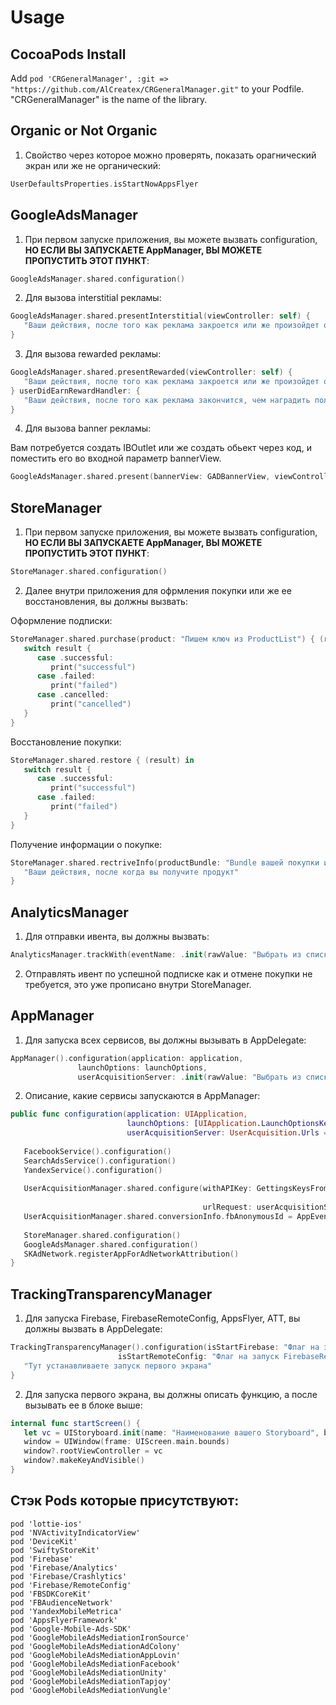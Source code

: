 # Usage

## CocoaPods Install
Add ```pod 'CRGeneralManager', :git => "https://github.com/AlCreatex/CRGeneralManager.git"``` to your Podfile. "CRGeneralManager" is the name of the library.

## Organic or Not Organic 
1) Свойство через которое можно проверять, показать орагнический экран или же не органический:

```swift
UserDefaultsProperties.isStartNowAppsFlyer
```

## GoogleAdsManager
1) При первом запуске приложения, вы можете вызвать configuration, **НО ЕСЛИ ВЫ ЗАПУСКАЕТЕ AppManager, ВЫ МОЖЕТЕ ПРОПУСТИТЬ ЭТОТ ПУНКТ**:

```swift
GoogleAdsManager.shared.configuration()
```

2) Для вызова interstitial рекламы:

```swift
GoogleAdsManager.shared.presentInterstitial(viewController: self) {
   "Ваши действия, после того как реклама закроется или же произойдет ошибка загрузки рекламы"
}
```

3) Для вызова rewarded рекламы:

```swift
GoogleAdsManager.shared.presentRewarded(viewController: self) {
   "Ваши действия, после того как реклама закроется или же произойдет ошибка загрузки рекламы"
} userDidEarnRewardHandler: {
   "Ваши действия, после того как реклама закончится, чем наградить пользователя"     
}
```

4) Для вызова banner рекламы:

Вам потребуется создать IBOutlet или же создать обьект через код, и поместить его во входной параметр bannerView.
```swift
GoogleAdsManager.shared.present(bannerView: GADBannerView, viewController: self)
```

## StoreManager
1) При первом запуске приложения, вы можете вызвать configuration, **НО ЕСЛИ ВЫ ЗАПУСКАЕТЕ AppManager, ВЫ МОЖЕТЕ ПРОПУСТИТЬ ЭТОТ ПУНКТ**:

```swift
StoreManager.shared.configuration()
```

2) Далее внутри приложения для офрмления покупки или же ее восстановления, вы должны вызвать:

Оформление подписки:
```swift
StoreManager.shared.purchase(product: "Пишем ключ из ProductList") { (result) in
   switch result {
      case .successful:
         print("successful")
      case .failed:
         print("failed")
      case .cancelled:
         print("cancelled")
   }
}
```

Восстановление покупки:
```swift
StoreManager.shared.restore { (result) in
   switch result {
      case .successful:
         print("successful")
      case .failed:
         print("failed")
   }
}
```

Получение информации о покупке:
```swift
StoreManager.shared.rectriveInfo(productBundle: "Bundle вашей покупки или подписки") { (product) in
   "Ваши действия, после когда вы получите продукт"
}
```

## AnalyticsManager
1) Для отправки ивента, вы должны вызвать:

```swift
AnalyticsManager.trackWith(eventName: .init(rawValue: "Выбрать из списка нужный вам ивент или же написать свой"))
```

2) Отправлять ивент по успешной подписке как и отмене покупки не требуется, это уже прописано внутри StoreManager.

## AppManager
1) Для запуска всех сервисов, вы должны вызывать в AppDelegate:

```swift
AppManager().configuration(application: application, 
			   launchOptions: launchOptions, 
			   userAcquisitionServer: .init(rawValue: "Выбрать из списка нужный вам сервер или же написать свой"))
```

2) Описание, какие сервисы запускаются в AppManager:

```swift
public func configuration(application: UIApplication,
                          launchOptions: [UIApplication.LaunchOptionsKey: Any]?,
                          userAcquisitionServer: UserAcquisition.Urls = .inapps) {
        
   FacebookService().configuration()
   SearchAdsService().configuration()
   YandexService().configuration()
        
   UserAcquisitionManager.shared.configure(withAPIKey: GettingsKeysFromPlist.getKey(from: Constants.NameFile.remoteConfig,
                                                                                    by: .userAcquisitionKey) as? String ?? "",
                                           urlRequest: userAcquisitionServer)
   UserAcquisitionManager.shared.conversionInfo.fbAnonymousId = AppEvents.anonymousID
        
   StoreManager.shared.configuration()
   GoogleAdsManager.shared.configuration()
   SKAdNetwork.registerAppForAdNetworkAttribution()
}
```

## TrackingTransparencyManager
1) Для запуска Firebase, FirebaseRemoteConfig, AppsFlyer, ATT, вы должны вызвать в AppDelegate:

```swift
TrackingTransparencyManager().configuration(isStartFirebase: "Флаг на запуск Firebase", 
					    isStartRemoteConfig: "Флаг на запуcк FirebaseRemoteConfig") {
   "Тут устанавливаете запуск первого экрана"    
}
```

2) Для запуска первого экрана, вы должны описать функцию, а после вызывать ее в блоке выше:

```swift
internal func startScreen() {
   let vc = UIStoryboard.init(name: "Наименование вашего Storyboard", bundle: nil).instantiateInitialViewController()!
   window = UIWindow(frame: UIScreen.main.bounds)
   window?.rootViewController = vc
   window?.makeKeyAndVisible()
}
```

## Стэк Pods которые присутствуют:

```
pod 'lottie-ios'
pod 'NVActivityIndicatorView'
pod 'DeviceKit'
pod 'SwiftyStoreKit'
pod 'Firebase'
pod 'Firebase/Analytics'
pod 'Firebase/Crashlytics'
pod 'Firebase/RemoteConfig'
pod 'FBSDKCoreKit'
pod 'FBAudienceNetwork'
pod 'YandexMobileMetrica'
pod 'AppsFlyerFramework'
pod 'Google-Mobile-Ads-SDK'
pod 'GoogleMobileAdsMediationIronSource'
pod 'GoogleMobileAdsMediationAdColony'
pod 'GoogleMobileAdsMediationAppLovin'
pod 'GoogleMobileAdsMediationFacebook'
pod 'GoogleMobileAdsMediationUnity'
pod 'GoogleMobileAdsMediationTapjoy'
pod 'GoogleMobileAdsMediationVungle'
```
